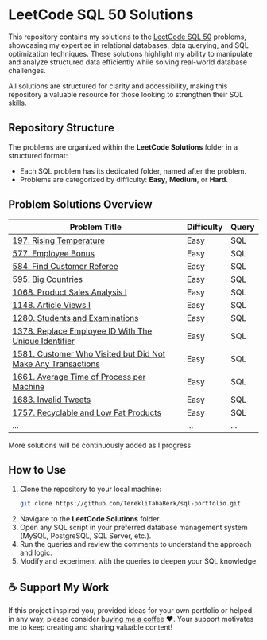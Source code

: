 # LeetCode SQL 50 Solutions

This repository contains my solutions to the [LeetCode SQL 50](https://leetcode.com/studyplan/top-sql-50/) problems, showcasing my expertise in relational databases, data querying, and SQL optimization techniques. These solutions highlight my ability to manipulate and analyze structured data efficiently while solving real-world database challenges.

All solutions are structured for clarity and accessibility, making this repository a valuable resource for those looking to strengthen their SQL skills.

## Repository Structure

The problems are organized within the **LeetCode Solutions** folder in a structured format:
  - Each SQL problem has its dedicated folder, named after the problem.
  - Problems are categorized by difficulty: **Easy**, **Medium**, or **Hard**.

## Problem Solutions Overview

| Problem Title | Difficulty | Query |  
|--------------|------------|-------|
| [197. Rising Temperature](https://github.com/TerekliTahaBerk/sql-portfolio/tree/main/LeetCode%20Solutions/197.%20Rising%20Temperature) | Easy | SQL |
| [577. Employee Bonus](https://github.com/TerekliTahaBerk/sql-portfolio/tree/main/LeetCode%20Solutions/577.%20Employee%20Bonus) | Easy | SQL |
| [584. Find Customer Referee](https://github.com/TerekliTahaBerk/sql-portfolio/tree/main/LeetCode%20Solutions/584.%20Find%20Customer%20Referee) | Easy | SQL |
| [595. Big Countries](https://github.com/TerekliTahaBerk/sql-portfolio/tree/main/LeetCode%20Solutions/595.%20Big%20Countries) | Easy | SQL |
| [1068. Product Sales Analysis I](https://github.com/TerekliTahaBerk/sql-portfolio/tree/main/LeetCode%20Solutions/1068.%20Product%20Sales%20Analysis%20I) | Easy | SQL |
| [1148. Article Views I](https://github.com/TerekliTahaBerk/sql-portfolio/tree/main/LeetCode%20Solutions/1148.%20Article%20Views%20I) | Easy | SQL |
| [1280. Students and Examinations](https://github.com/TerekliTahaBerk/sql-portfolio/tree/main/LeetCode%20Solutions/1280.%20Students%20and%20Examinations) | Easy | SQL |
| [1378. Replace Employee ID With The Unique Identifier](https://github.com/TerekliTahaBerk/sql-portfolio/tree/main/LeetCode%20Solutions/1378.%20Replace%20Employee%20ID%20With%20The%20Unique%20Identifier) | Easy | SQL |
| [1581. Customer Who Visited but Did Not Make Any Transactions](https://github.com/TerekliTahaBerk/sql-portfolio/tree/main/LeetCode%20Solutions/1581.%20Customer%20Who%20Visited%20but%20Did%20Not%20Make%20Any%20Transactions) | Easy | SQL |
| [1661. Average Time of Process per Machine](https://github.com/TerekliTahaBerk/sql-portfolio/tree/main/LeetCode%20Solutions/1661.%20Average%20Time%20of%20Process%20per%20Machine) | Easy | SQL |
| [1683. Invalid Tweets](https://github.com/TerekliTahaBerk/sql-portfolio/tree/main/LeetCode%20Solutions/1683.%20Invalid%20Tweets) | Easy | SQL |
| [1757. Recyclable and Low Fat Products](https://github.com/TerekliTahaBerk/sql-portfolio/tree/main/LeetCode%20Solutions/1757.%20Recyclable%20and%20Low%20Fat%20Products) | Easy | SQL |
| ... | ... | ... |

More solutions will be continuously added as I progress.

## How to Use

1. Clone the repository to your local machine:
   ```bash
   git clone https://github.com/TerekliTahaBerk/sql-portfolio.git
   ```
2. Navigate to the **LeetCode Solutions** folder.
3. Open any SQL script in your preferred database management system (MySQL, PostgreSQL, SQL Server, etc.).
4. Run the queries and review the comments to understand the approach and logic.
5. Modify and experiment with the queries to deepen your SQL knowledge.

## ☕️ Support My Work
If this project inspired you, provided ideas for your own portfolio or helped in any way, please consider [buying me a coffee](https://www.buymeacoffee.com/tahaberkterekli) ❤️. Your support motivates me to keep creating and sharing valuable content! 

